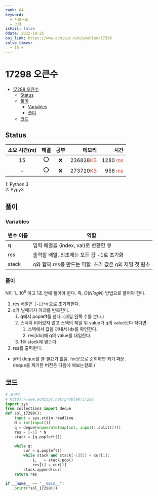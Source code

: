 ```yaml
---
rank: G4
keyword:
  - 자료구조
  - 스택
isFail: false
ddate: 2022-10-25
boj_link: https://www.acmicpc.net/problem/17298
solve_times:
  - 15 +
---
```


# 17298 오큰수

- [17298 오큰수](#17298-오큰수)
  - [Status](#status)
  - [풀이](#풀이)
    - [Variables](#variables)
    - [풀이](#풀이-1)
  - [코드](#코드)

## Status

| 소요 시간(m) | 해결  | 공부  |                                      메모리 |                                       시간 |
| :----------: | :---: | :---: | ------------------------------------------: | -----------------------------------------: |
|      15      |   ⭕️   |   ❌   | 236828<span style="color:#e74c3c">KB</span> | 1280 <span style="color:#e74c3c">ms</span> |
|      -       |   ⭕️   |   ❌   | 273720<span style="color:#e74c3c">KB</span> |  956 <span style="color:#e74c3c">ms</span> |

1: Python 3  
2: Pypy3

## 풀이


### Variables

| 변수 이름 | 역할                                                   |
| --------- | ------------------------------------------------------ |
| q         | 입력 배열을 (index, val)로 변환한 큐                   |
| res       | 출력할 배열. 최초에는 모든 값 -1로 초기화              |
| stack     | q와 함께 res를 만드는 역할. 초기 값은 q의 제일 첫 원소 |

### 풀이
N이 $1...10^6$ 이고 1초 안에 풀어야 한다. 즉, $O(NlogN)$ 방법으로 풀어야 한다.

1. res 배열은 `[-1]*N` 으로 초기화한다.
2. q가 빌때까지 아래를 반복한다.
   1. q에서 popleft를 한다. (제일 왼쪽 수를 본다.)
   2. 스택이 비어있지 않고 스택의 제일 위 value가 q의 value보다 작다면:
      1. 스택에서 값을 꺼내서 idx를 확인한다. 
      2. res[idx]에 q의 value를 대입한다.
   3. 1을 stack에 넣는다
3. res를 출력한다.


+ 굳이 deque를 쓸 필요가 없음. for문으로 순회하면 되기 때문.    
deque를 제거한 버전은 다음에 해보는걸로:)

## 코드

```py
# 오큰수
# https://www.acmicpc.net/problem/17298
import sys
from collections import deque
def sol_17298():
    input = sys.stdin.readline
    N = int(input())
    q = deque(enumerate(map(int, input().split())))
    res = [-1] * N
    stack = [q.popleft()]

    while q:
        cur = q.popleft()
        while stack and stack[-1][1] < cur[1]:
            i, _ = stack.pop()
            res[i] = cur[1]
        stack.append(cur)
    return res

if __name__ == "__main__":
    print(*sol_17298())
```
